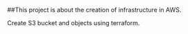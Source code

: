 ##This project is about the creation of infrastructure in AWS.

Create S3 bucket and objects using terraform.
